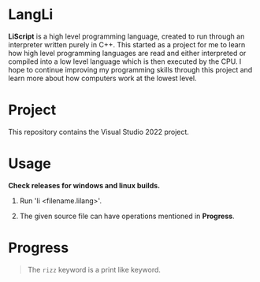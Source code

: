 # LangLi

<b>LiScript</b> is a high level programming language, created to run through an interpreter written purely in C++. This started as a project for me to learn how high level programming languages are read and either interpreted or compiled into a low level language which is then executed by the CPU. I hope to continue improving my programming skills through this project and learn more about how computers work at the lowest level.

<h1>Project</h1>

This repository contains the Visual Studio 2022 project.

<h1>Usage</h1>

<b>Check releases for windows and linux builds.</b>

1. Run 'li <filename.lilang>'.

2. The given source file can have operations mentioned in <b>Progress</b>.


<h1>Progress</h1>

> The `rizz` keyword is a print like keyword.
